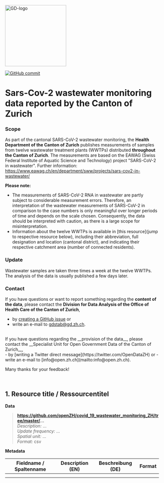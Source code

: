 
<img src="https://github.com/openZH/covid_19/blob/master/gd.png" alt="GD-logo" width="200"/>

[![GitHub commit](https://img.shields.io/github/last-commit/openZH/covid_19)](https://github.com/openZH/covid_19_wastewater_monitoring_ZH/commits/master)

# Sars-Cov-2 wastewater monitoring data reported by the Canton of Zurich

### Scope
As part of the cantonal SARS-CoV-2 wastewater monitoring, the __Health Department of the Canton of Zurich__ publishes measurements of samples from twelve wastewater treatment plants (WWTPs) distributed __throughout the Canton of Zurich__. The measurements are based on the EAWAG (Swiss Federal Institute of Aquatic Science and Technology) project "SARS-CoV-2 in wastewater". Further information: https://www.eawag.ch/en/department/sww/projects/sars-cov2-in-wastewater/

__Please note:__ <br>
- The measurements of SARS-CoV-2 RNA in wastewater are partly subject to considerable measurement errors. Therefore, an interpretation of the wastewater measurements of SARS-CoV-2 in comparison to the case numbers is only meaningful over longer periods of time and depends on the scale chosen. Consequently, the data should be interpreted with caution, as there is a large scope for misinterpretation.
- Information about the twelve WWTPs is available in [this resource](jump to respective resource below), including their abbreviation, full designation and location (cantonal district), and indicating their respective catchment area (number of connected residents).

### Update
Wastewater samples are taken three times a week at the twelve WWTPs. The analysis of the data is usually published a few days later.

### Contact
If you have questions or want to report something regarding the __content of the data__, please contact the __Division for Data Analysis of the Office of Health Care of the Canton of Zurich__, <br>
- by [creating a GitHub issue](https://github.com/openZH/covid_19_wastewater_monitoring_ZH/issues) or <br>
- write an e-mail to [gdstab@gd.zh.ch](mailto:gdstab@gd.zh.ch). <br>
<br>
If you have questions regarding the __provision of the data__, please contact the __Specialist Unit for Open Government Data of the Canton of Zurich__, <br>
- by [writing a Twitter direct message](https://twitter.com/OpenDataZH) or
- write an e-mail to [info@open.zh.ch](mailto:info@open.zh.ch). <br>

Many thanks for your feedback!

<br>


## 1. Resource title / Ressourcentitel

**Data** <br>

>**https://github.com/openZH/covid_19_wastewater_monitoring_ZH/tree/master/...** <br>
>*Description:* ... <br>
>*Update frequency:* ... <br>
>*Spatial unit:* ... <br>
>*Format:* csv <br>

**Metadata**

| Fieldname / Spaltenname | Description (EN)             | Beschreibung (DE)             | Format     |
|-------------------------|------------------------------|-------------------------------|------------|
|  |  |  |  |
|  |  |  |  |

<br>
